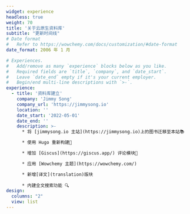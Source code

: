 ```yaml
---
widget: experience
headless: true
weight: 70
title: '关于云原生资料库'
subtitle: "更新时间线"
# Date format
#   Refer to https://wowchemy.com/docs/customization/#date-format
date_format: 2006 年 1 月

# Experiences.
#   Add/remove as many `experience` blocks below as you like.
#   Required fields are `title`, `company`, and `date_start`.
#   Leave `date_end` empty if it's your current employer.
#   Begin/end multi-line descriptions with `>-`.
experience:
  - title: '资料库建立'
    company: 'Jimmy Song'
    company_url: 'https://jimmysong.io'
    location: ''
    date_start: '2022-05-01'
    date_end: ''
    description: >-
      * 将 [jimmysong.io 主站](https://jimmysong.io)上的图书迁移至本站📚

      * 使用 Hugo 重新构建🔨

      * 增加 [Giscus](https://giscus.app/) 评论模块📝

      * 应用 [Wowchemy 主题](https://wowchemy.com/)

      * 新增[译文](translation)版块
    
      * 内建全文搜索功能 🔍
design:
  columns: "2"
  view: list
---
```

